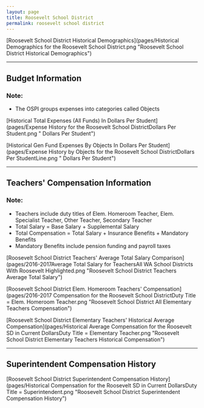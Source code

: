 ```yaml
---
layout: page
title: Roosevelt School District
permalink: roosevelt school district
---
```



[Roosevelt School District Historical Demographics](pages/Historical Demographics for the Roosevelt School District.png "Roosevelt School District Historical Demographics")

___

## Budget Information
### Note:
- The OSPI groups expenses into categories called Objects

[Historical Total Expenses (All Funds) In Dollars Per Student](pages/Expense History for the Roosevelt School DistrictDollars Per Student.png " Dollars Per Student")

[Historical Gen Fund Expenses By Objects In Dollars Per Student](pages/Expense History by Objects for the Roosevelt School DistrictDollars Per StudentLine.png " Dollars Per Student")


___

## Teachers' Compensation Information
### Note:
- Teachers include duty titles of Elem. Homeroom Teacher, Elem. Specialist Teacher, Other Teacher, Secondary Teacher
- Total Salary = Base Salary + Supplemental Salary
- Total Compensation = Total Salary + Insurance Benefits + Mandatory Benefits
- Mandatory Benefits include pension funding and payroll taxes

[Roosevelt School District Teachers' Average Total Salary Comparison](pages/2016-2017Average Total Salary for TeachersAll WA School Districts With Roosevelt Highlighted.png "Roosevelt School District Teachers Average Total Salary")

[Roosevelt School District Elem. Homeroom Teachers' Compensation](pages/2016-2017 Compensation for the Roosevelt School DistrictDuty Title = Elem. Homeroom Teacher.png "Roosevelt School District All Elementary Teachers Compensation")

[Roosevelt School District Elementary Teachers' Historical Average Compensation](pages/Historical Average Compensation for the Roosevelt SD in Current DollarsDuty Title = Elementary Teacher.png "Roosevelt School District Elementary Teachers Historical Compensation")


___

## Superintendent Compensation History

[Roosevelt School District Superintendent Compensation History](pages/Historical Compensation for the Roosevelt SD in Current DollarsDuty Title = Superintendent.png "Roosevelt School District Superintendent Compensation History")

